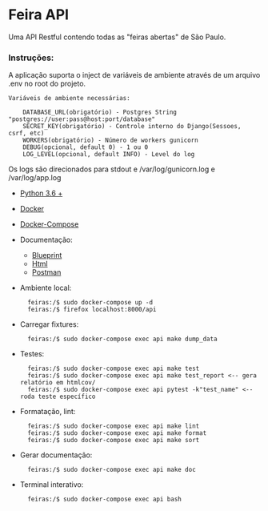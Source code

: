 # Feira API

Uma API Restful contendo todas as "feiras abertas" de São Paulo.

### Instruções:

A aplicação suporta o inject de variáveis de ambiente através de um arquivo .env no root do projeto.

    Variáveis de ambiente necessárias:

        DATABASE_URL(obrigatório) - Postgres String "postgres://user:pass@host:port/database"
        SECRET_KEY(obrigatório) - Controle interno do Django(Sessoes, csrf, etc)
        WORKERS(obrigatório) - Número de workers gunicorn
        DEBUG(opcional, default 0) - 1 ou 0
        LOG_LEVEL(opcional, default INFO) - Level do log

Os logs são direcionados para stdout e /var/log/gunicorn.log e /var/log/app.log

- [Python 3.6 +](https://www.python.org/downloads/)
- [Docker](https://www.docker.com/get-started)
- [Docker-Compose](https://docs.docker.com/compose/)

- Documentação:
    - [Blueprint](./docs/api.apib)
    - [Html](./docs/api.html)
    - [Postman](.docs/api.postman_collection.json)

- Ambiente local:

        feiras:/$ sudo docker-compose up -d
        feiras:/$ firefox localhost:8000/api

- Carregar fixtures:

        feiras:/$ sudo docker-compose exec api make dump_data

- Testes:

        feiras:/$ sudo docker-compose exec api make test
        feiras:/$ sudo docker-compose exec api make test_report <-- gera relatório em htmlcov/
        feiras:/$ sudo docker-compose exec api pytest -k"test_name" <-- roda teste específico

- Formatação, lint:

        feiras:/$ sudo docker-compose exec api make lint
        feiras:/$ sudo docker-compose exec api make format
        feiras:/$ sudo docker-compose exec api make sort

- Gerar documentação:

        feiras:/$ sudo docker-compose exec api make doc

- Terminal interativo:

        feiras:/$ sudo docker-compose exec api bash


